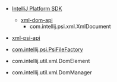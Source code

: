 
- [IntelliJ Platform SDK](https://plugins.jetbrains.com/docs/intellij/welcome.html)
    - [xml-dom-api](https://plugins.jetbrains.com/docs/intellij/xml-dom-api.html#abstract)
        - com.intellij.psi.xml.XmlDocument

- [xml-psi-api](https://github.com/JetBrains/intellij-community/tree/master/xml)
- [com.intellij.psi.PsiFileFactory](https://github.com/JetBrains/intellij-community/blob/master/platform/core-api/src/com/intellij/psi/PsiFileFactory.java)
- com.intellij.util.xml.DomElement
- com.intellij.util.xml.DomManager

